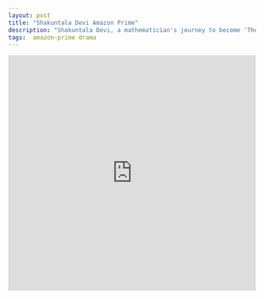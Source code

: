 ```yaml
---
layout: post
title: "Shakuntala Devi Amazon Prime"
description: "Shakuntala Devi, a mathematician's journey to become 'The Human Computer' and her relationship with her daughter."
tags:  amazon-prime drama
---
```


<div class="responsive-container">
<iframe src="https://drive.google.com/file/d/1TuC0I8vPi9doNDRUYeobglDDjlq_5gmH/preview" frameborder="0" marginwidth="0" marginheight="0" scrolling="NO" width="100%" height="480" allowfullscreen></iframe>
<div style="width: 80px; height: 80px; position: absolute; opacity: 0; right: 0px; top: 0px;"> </div></div>
